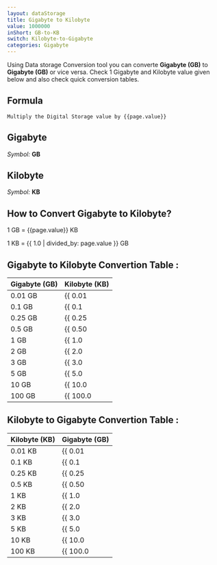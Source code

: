 ```yaml
---
layout: dataStorage
title: Gigabyte to Kilobyte
value: 1000000
inShort: GB-to-KB
switch: Kilobyte-to-Gigabyte
categories: Gigabyte
---
```


Using Data storage Conversion tool you can converte **Gigabyte (GB)** to **Gigabyte (GB)** or vice versa. Check 1 Gigabyte and Kilobyte value given below and also check quick conversion tables.

## Formula
`Multiply the Digital Storage value by {{page.value}}`

## Gigabyte
*Symbol:* **GB**

## Kilobyte
*Symbol:* **KB**

## How to Convert Gigabyte to Kilobyte?

1 GB = {{page.value}} KB

1 KB = {{ 1.0 | divided_by: page.value }} GB


## Gigabyte to Kilobyte Convertion Table :

| Gigabyte (GB) | Kilobyte (KB) |
| ---- | ---- |
| 0.01 GB | {{ 0.01 | times: page.value }} KB |
| 0.1 GB | {{ 0.1 | times: page.value }} KB |
| 0.25 GB | {{ 0.25 | times: page.value }} KB |
| 0.5 GB | {{ 0.50 | times: page.value }} KB |
| 1 GB | {{ 1.0 | times: page.value }} KB |
| 2 GB | {{ 2.0 | times: page.value }} KB |
| 3 GB | {{ 3.0 | times: page.value }} KB |
| 5 GB | {{ 5.0 | times: page.value }} KB |
| 10 GB | {{ 10.0 | times: page.value }} KB |
| 100 GB | {{ 100.0 | times: page.value }} KB |

## Kilobyte to Gigabyte Convertion Table :

| Kilobyte (KB) | Gigabyte (GB) |
| ---- | ---- |
| 0.01 KB | {{ 0.01 | divided_by: page.value }} GB |
| 0.1 KB | {{ 0.1 | divided_by: page.value }} GB |
| 0.25 KB | {{ 0.25 | divided_by: page.value }} GB |
| 0.5 KB | {{ 0.50 | divided_by: page.value }} GB |
| 1 KB | {{ 1.0 | divided_by: page.value }} GB |
| 2 KB | {{ 2.0 | divided_by: page.value }} GB |
| 3 KB | {{ 3.0 | divided_by: page.value }} GB |
| 5 KB | {{ 5.0 | divided_by: page.value }} GB |
| 10 KB | {{ 10.0 | divided_by: page.value }} GB |
| 100 KB | {{ 100.0 | divided_by: page.value }} GB |


<script>
document.getElementById('selectInput')[12].selected = true
document.getElementById('selectOutput')[4].selected = true
</script>

